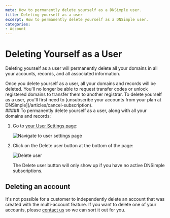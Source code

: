 ```yaml
---
meta: How to permanently delete yourself as a DNSimple user.
title: Deleting yourself as a user
excerpt: How to permanently delete yourself as a DNSimple user.
categories:
- Account
---
```


# Deleting Yourself as a User

Deleting yourself as a user will permanently delete all your domains in all your accounts, records, and all associated information.

<warning>
Once you delete yourself as a user, all your domains and records will be deleted. You'll no longer be able to request transfer codes or unlock registered domains to transfer them to another registrar.
</warning>
<note>
To delete yourself as a user, you'll first need to [unsubscribe your accounts from your plan at DNSimple](/articles/cancel-subscription).
</note>

<div class="section-steps" markdown="1">
##### To permanently delete yourself as a user, along with all your domains and records:

1. Go to [your User Settings page](https://dnsimple.com/user):

    ![Navigate to user settings page](/files/access-user-settings.jpg)

1. Click on the <label>Delete user</label> button at the bottom of the page:

     ![Delete user](/files/delete-user.png)

   The <label>Delete user</label> button will only show up if you have no active DNSimple subscriptions.
</div>

## Deleting an account
It's not possible for a customer to independently delete an account that was created with the multi-account feature. If you want to delete one of your accounts, please [contact us](https://dnsimple.com/contact) so we can sort it out for you.
